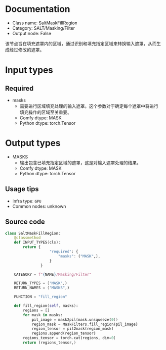 
# Documentation
- Class name: SaltMaskFillRegion
- Category: SALT/Masking/Filter
- Output node: False

该节点旨在填充遮罩内的区域，通过识别和填充指定区域来转换输入遮罩，从而生成经过修改的遮罩。

# Input types
## Required
- masks
    - 需要进行区域填充处理的输入遮罩。这个参数对于确定每个遮罩中将进行填充操作的区域至关重要。
    - Comfy dtype: MASK
    - Python dtype: torch.Tensor

# Output types
- MASKS
    - 输出包含已填充指定区域的遮罩，这是对输入遮罩处理的结果。
    - Comfy dtype: MASK
    - Python dtype: torch.Tensor


## Usage tips
- Infra type: `GPU`
- Common nodes: unknown


## Source code
```python
class SaltMaskFillRegion:
    @classmethod
    def INPUT_TYPES(cls):
        return {
                    "required": {
                        "masks": ("MASK",),
                    }
                }

    CATEGORY = f"{NAME}/Masking/Filter"

    RETURN_TYPES = ("MASK",)
    RETURN_NAMES = ("MASKS",)

    FUNCTION = "fill_region"

    def fill_region(self, masks):
        regions = []
        for mask in masks:
            pil_image = mask2pil(mask.unsqueeze(0))
            region_mask = MaskFilters.fill_region(pil_image)
            region_tensor = pil2mask(region_mask)
            regions.append(region_tensor)
        regions_tensor = torch.cat(regions, dim=0)
        return (regions_tensor,)

```
